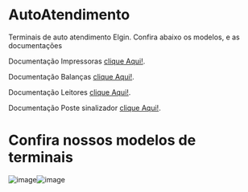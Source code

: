 # AutoAtendimento
Terminais de auto atendimento Elgin. Confira abaixo os modelos, e as documentações

Documentação Impressoras [clique Aqui!](https://github.com/ElginDeveloperCommunity/Impressoras/tree/master/Impressoras%20N%C3%A3o%20Fiscais). 

Documentação Balanças [clique Aqui!](https://github.com/ElginDeveloperCommunity/Equipamentos/tree/master/Elgin/Balan%C3%A7a).

Documentação Leitores [clique Aqui!](https://github.com/ElginDeveloperCommunity/Equipamentos/tree/master/Elgin/Leitores%20Fixos/EL8600/Documenta%C3%A7%C3%A3o).

Documentação Poste sinalizador [clique Aqui!](https://github.com/ElginDeveloperCommunity/AutoAtendimento/tree/master/Elgin/Self%20Checkout%20Lumiere/Bibliotecas).


# Confira nossos modelos de terminais

![image](https://github.com/user-attachments/assets/5fd7a932-ab50-4d81-b1dc-cde811f6230b)![image](https://github.com/user-attachments/assets/0f2c59df-3b24-4e84-adb7-d98b401706de)


